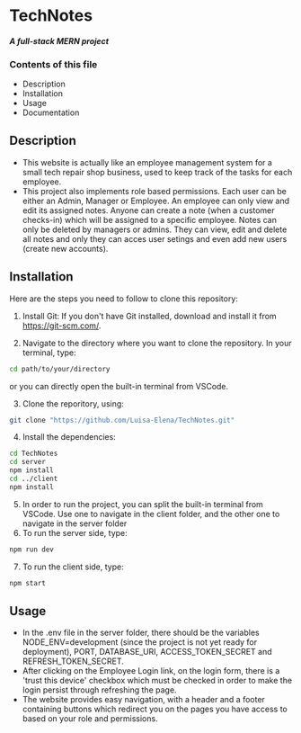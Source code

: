 # TechNotes

#### _A full-stack MERN project_

### Contents of this file
- Description
- Installation
- Usage
- Documentation

## Description

- This website is actually like an employee management system for a small tech repair shop business, used to keep track of the tasks for each employee.
- This project also implements role based permissions. Each user can be either an Admin, Manager or Employee. An employee can only view and edit its assigned notes. Anyone can create a note (when a customer checks-in) which will be assigned to a specific employee. Notes can only be deleted by managers or admins. They can view, edit and delete all notes and only they can acces user setings and even add new users (create new accounts).


## Installation

Here are the steps you need to follow to clone this repository: 

1. Install Git:
If you don't have Git installed, download and install it from https://git-scm.com/.

2. Navigate to the directory where you want to clone the repository. In your terminal, type: 

```sh
cd path/to/your/directory
```
or you can directly open the built-in terminal from VSCode.

3. Clone the reporitory, using: 
```sh
git clone "https://github.com/Luisa-Elena/TechNotes.git"
```

4. Install the dependencies: 
```sh
cd TechNotes
cd server
npm install
cd ../client
npm install
```

5. In order to  run the project, you can split the built-in terminal from VSCode. Use one to navigate in the client folder, and the other one to navigate in the server folder
6. To run the server side, type:
```sh
npm run dev
```
7. To run the client side, type:
```sh
npm start
```

## Usage
- In the .env file in the server folder, there should be the variables NODE_ENV=development (since the project is not yet ready for deployment), PORT, DATABASE_URI, ACCESS_TOKEN_SECRET and  REFRESH_TOKEN_SECRET. 
- After clicking on the Employee Login link, on the login form, there is a 'trust this device' checkbox which must be checked in order to make the login persist through refreshing the page.
- The website provides easy navigation, with a header and a footer containing buttons which redirect you on the pages you have access to based on your role and permissions.

